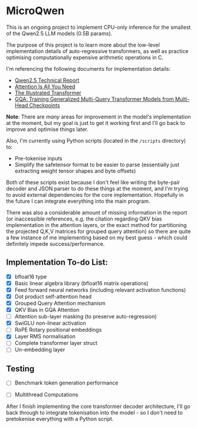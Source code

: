 # MicroQwen

This is an ongoing project to implement CPU-only inference for the smallest of the Qwen2.5 LLM models (0.5B params).

The purpose of this project is to learn more about the low-level implementation details of auto-regressive transformers,
as well as practice optimising computationally expensive arithmetic operations in C.

I'm referencing the following documents for implementation details:
- <a href="https://arxiv.org/abs/2412.15115">Qwen2.5 Technical Report</a>
- <a href="https://arxiv.org/abs/1706.03762">Attention Is All You Need</a>
- <a href="https://jalammar.github.io/illustrated-transformer/">The Illustrated Transformer</a>
- <a href="https://arxiv.org/pdf/2305.13245">GQA: Training Generalized Multi-Query Transformer Models from Multi-Head Checkpoints</a>

**Note**:
There are *many* areas for improvement in the model's implementation at the moment, but my goal is just to get it working first 
and I'll go back to improve and optimise things later.

Also, I'm currently using Python scripts (located in the `/scripts` directory) to:
- Pre-tokenise inputs
- Simplify the safetensor format to be easier to parse (essentially just extracting weight tensor shapes and byte offsets)

Both of these scripts exist because I don't feel like writing the byte-pair decoder and JSON parser to do these things at the moment,
and I'm trying to avoid external dependencies for the core implementation. Hopefully in the future I can integrate everything into the main 
program.

There was also a considerable amount of missing information in the report (or inaccessible references, e.g. the citation regarding 
QKV bias implementation in the attention layers, or the exact method for partitioning the projected Q,K,V matrices for grouped query 
attention) so there are quite a few instance of me implementing based on my best guess - which could definitely impede success/performance.


## Implementation To-do List:
- [x] bfloat16 type
- [x] Basic linear algebra library (bfloat16 matrix operations)
- [x] Feed forward neural networks (including relevant activation functions)
- [x] Dot product self-attention head
- [x] Grouped Query Attention mechanism
- [x] QKV Bias in GQA Attention
- [ ] Attention sub-layer masking (to preserve auto-regression)
- [x] SwiGLU non-linear activation
- [ ] RoPE Rotary positional embeddings
- [x] Layer RMS normalisation
- [ ] Complete transformer layer struct
- [ ] Un-embedding layer

## Testing
- [ ] Benchmark token generation performance 
- [ ] Multithread Computations


After I finish implementing the core transformer decoder architecture, I'll go back through to integrate
tokenisation into the model - so I don't need to pretokenise everything with a Python script.



